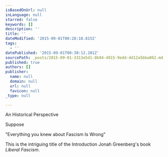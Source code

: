 ```yaml
---
isBasedOnUrl: null
inLanguage: null
starred: false
keywords: []
description: ''
title: ''
dateModified: '2015-09-01T00:28:10.815Z'
tags:
  - ''
datePublished: '2015-09-01T00:30:12.201Z'
sourcePath: _posts/2015-09-01-3313e5d1-8b94-4915-9edd-4d12a5bba062.md
published: true
authors: []
publisher:
  name: null
  domain: null
  url: null
  favicon: null
_type: null

---
```

An Historical Perspective

Suppose 

"Everything you knew about Fascism Is Wrong" 

This is the intriguing title of the Introduction Jonah Greenberg's book _Liberal Fascism_.